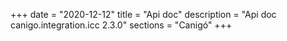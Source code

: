 +++
date        = "2020-12-12"
title       = "Api doc"
description = "Api doc canigo.integration.icc 2.3.0"
sections    = "Canigó"
+++